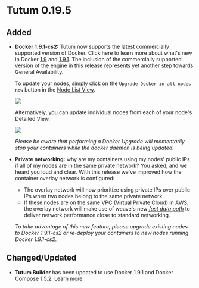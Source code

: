 # Tutum 0.19.5

## Added

- **Docker 1.9.1-cs2:** Tutum now supports the latest commercially supported version of Docker. Click here to learn more about what's new in Docker [1.9](https://github.com/docker/docker/blob/master/CHANGELOG.md#190-2015-11-03) and [1.9.1](https://github.com/docker/docker/blob/master/CHANGELOG.md#191-2015-11-21). The inclusion of the commercially supported version of the engine in this release represents yet another step towards General Availability. 

  To update your nodes, simply click on the `Upgrade Docker in all nodes now` button in the [Node List View](https://dashboard.tutum.co/node/cluster/list/).
  
  ![](http://s.tutum.co.s3.amazonaws.com/changelog/0.19.5/node-update-1.9.1.png)
  
  Alternatively, you can update individual nodes from each of your node's Detailed View. 
  
  ![](http://s.tutum.co.s3.amazonaws.com/changelog/0.19.5/node-update-2-1.9.1.png)
  
  *Please be aware that performing a Docker Upgrade will momentarily stop your containers while the docker daemon is being updated.* 

- **Private networking:** why are my containers using my nodes' public IPs if all of my nodes are in the same private network? You asked, and we heard you loud and clear. With this release we've improved how the container overlay network is configured:
  - The overlay network will now prioritize using private IPs over public IPs when two nodes belong to the same private network. 
  - If these nodes are on the same VPC (Virtual Private Cloud) in AWS, the overlay network will make use of weave's new [_fast data path_](http://blog.weave.works/2015/11/13/weave-docker-networking-performance-fast-data-path/) to deliver network performance close to standard networking.
  
  *To take advantage of this new feature, please upgrade existing nodes to Docker 1.9.1-cs2 or re-deploy your containers to new nodes running Docker 1.9.1-cs2.*
  
## Changed/Updated

- **Tutum Builder** has been updated to use Docker 1.9.1 and Docker Compose 1.5.2. [Learn more](https://github.com/tutumcloud/builder) 